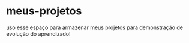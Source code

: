 # meus-projetos
uso esse espaço para armazenar meus projetos para demonstração de evolução do aprendizado!
